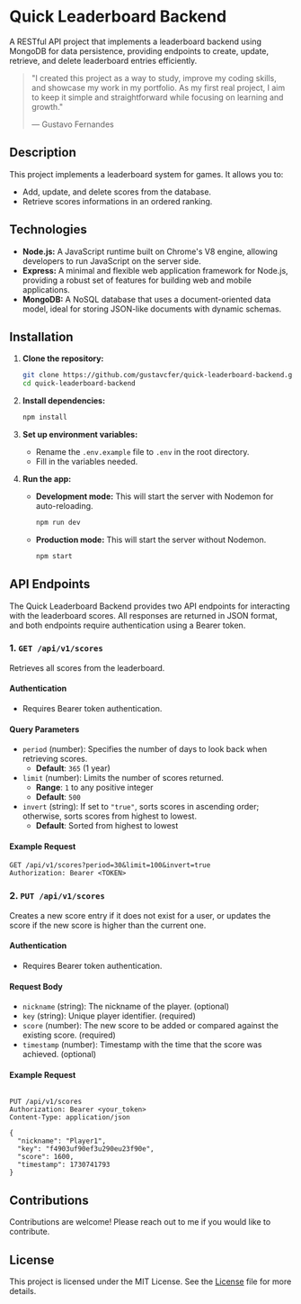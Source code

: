 # Quick Leaderboard Backend

A RESTful API project that implements a leaderboard backend using MongoDB for data persistence, providing endpoints to create, update, retrieve, and delete leaderboard entries efficiently.

> "I created this project as a way to study, improve my coding skills, and showcase my work in my portfolio. As my first real project, I aim to keep it simple and straightforward while focusing on learning and growth."
>
> — Gustavo Fernandes

## Description

This project implements a leaderboard system for games. It allows you to:

- Add, update, and delete scores from the database.
- Retrieve scores informations in an ordered ranking.

## Technologies

- **Node.js:** A JavaScript runtime built on Chrome's V8 engine, allowing developers to run JavaScript on the server side.
- **Express:** A minimal and flexible web application framework for Node.js, providing a robust set of features for building web and mobile applications.
- **MongoDB:** A NoSQL database that uses a document-oriented data model, ideal for storing JSON-like documents with dynamic schemas.

## Installation

1. **Clone the repository:**
   ```bash
   git clone https://github.com/gustavcfer/quick-leaderboard-backend.git
   cd quick-leaderboard-backend
   ```

2. **Install dependencies:**
   ```bash
   npm install
   ```

3. **Set up environment variables:**
   - Rename the `.env.example` file to `.env` in the root directory.
   - Fill in the variables needed.

4. **Run the app:**

   - **Development mode:** This will start the server with Nodemon for auto-reloading.
     ```bash
     npm run dev
     ```

   - **Production mode:** This will start the server without Nodemon.
     ```bash
     npm start
     ```

## API Endpoints

The Quick Leaderboard Backend provides two API endpoints for interacting with the leaderboard scores. All responses are returned in JSON format, and both endpoints require authentication using a Bearer token.

### 1. `GET /api/v1/scores`

Retrieves all scores from the leaderboard.

#### Authentication

- Requires Bearer token authentication.

#### Query Parameters

- `period` (number): Specifies the number of days to look back when retrieving scores.
  - **Default**: `365` (1 year)
- `limit` (number): Limits the number of scores returned.
  - **Range**: `1` to any positive integer
  - **Default**: `500`
- `invert` (string): If set to `"true"`, sorts scores in ascending order; otherwise, sorts scores from highest to lowest.
  - **Default**: Sorted from highest to lowest

#### Example Request

```http
GET /api/v1/scores?period=30&limit=100&invert=true
Authorization: Bearer <TOKEN>
```

### 2. `PUT /api/v1/scores`

Creates a new score entry if it does not exist for a user, or updates the score if the new score is higher than the current one.

#### Authentication

- Requires Bearer token authentication.

#### Request Body

- `nickname` (string): The nickname of the player. (optional)
- `key` (string): Unique player identifier. (required)
- `score` (number): The new score to be added or compared against the existing score. (required)
- `timestamp` (number): Timestamp with the time that the score was achieved. (optional)

#### Example Request

```http

PUT /api/v1/scores
Authorization: Bearer <your_token>
Content-Type: application/json

{
  "nickname": "Player1",
  "key": "f4903uf90ef3u290eu23f90e",
  "score": 1600,
  "timestamp": 1730741793
}
```

## Contributions

Contributions are welcome! Please reach out to me if you would like to contribute.

## License

This project is licensed under the MIT License. See the [License](LICENSE) file for more details.